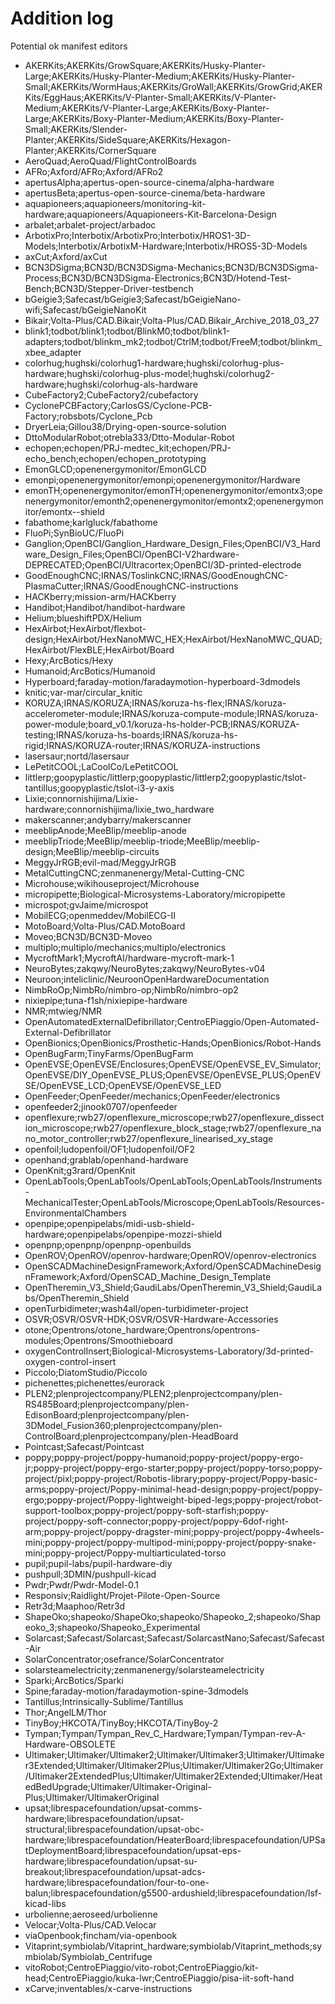 # Addition log


Potential ok manifest editors
- AKERKits;AKERKits/GrowSquare;AKERKits/Husky-Planter-Large;AKERKits/Husky-Planter-Medium;AKERKits/Husky-Planter-Small;AKERKits/WormHaus;AKERKits/GroWall;AKERKits/GrowGrid;AKERKits/EggHaus;AKERKits/V-Planter-Small;AKERKits/V-Planter-Medium;AKERKits/V-Planter-Large;AKERKits/Boxy-Planter-Large;AKERKits/Boxy-Planter-Medium;AKERKits/Boxy-Planter-Small;AKERKits/Slender-Planter;AKERKits/SideSquare;AKERKits/Hexagon-Planter;AKERKits/CornerSquare
- AeroQuad;AeroQuad/FlightControlBoards
- AFRo;Axford/AFRo;Axford/AFRo2
- apertusAlpha;apertus-open-source-cinema/alpha-hardware
- apertusBeta;apertus-open-source-cinema/beta-hardware
- aquapioneers;aquapioneers/monitoring-kit-hardware;aquapioneers/Aquapioneers-Kit-Barcelona-Design
- arbalet;arbalet-project/arbadoc
- ArbotixPro;Interbotix/ArbotixPro;Interbotix/HROS1-3D-Models;Interbotix/ArbotixM-Hardware;Interbotix/HROS5-3D-Models
- axCut;Axford/axCut
- BCN3DSigma;BCN3D/BCN3DSigma-Mechanics;BCN3D/BCN3DSigma-Process;BCN3D/BCN3DSigma-Electronics;BCN3D/Hotend-Test-Bench;BCN3D/Stepper-Driver-testbench
- bGeigie3;Safecast/bGeigie3;Safecast/bGeigieNano-wifi;Safecast/bGeigieNanoKit
- Bikair;Volta-Plus/CAD.Bikair;Volta-Plus/CAD.Bikair_Archive_2018_03_27
- blink1;todbot/blink1;todbot/BlinkM0;todbot/blink1-adapters;todbot/blinkm_mk2;todbot/CtrlM;todbot/FreeM;todbot/blinkm_xbee_adapter
- colorhug;hughski/colorhug1-hardware;hughski/colorhug-plus-hardware;hughski/colorhug-plus-model;hughski/colorhug2-hardware;hughski/colorhug-als-hardware
- CubeFactory2;CubeFactory2/cubefactory
- CyclonePCBFactory;CarlosGS/Cyclone-PCB-Factory;robsbots/Cyclone_Pcb
- DryerLeia;Gillou38/Drying-open-source-solution
- DttoModularRobot;otrebla333/Dtto-Modular-Robot
- echopen;echopen/PRJ-medtec_kit;echopen/PRJ-echo_bench;echopen/echopen_prototyping
- EmonGLCD;openenergymonitor/EmonGLCD
- emonpi;openenergymonitor/emonpi;openenergymonitor/Hardware
- emonTH;openenergymonitor/emonTH;openenergymonitor/emontx3;openenergymonitor/emonth2;openenergymonitor/emontx2;openenergymonitor/emontx--shield
- fabathome;karlgluck/fabathome
- FluoPi;SynBioUC/FluoPi
- Ganglion;OpenBCI/Ganglion_Hardware_Design_Files;OpenBCI/V3_Hardware_Design_Files;OpenBCI/OpenBCI-V2hardware-DEPRECATED;OpenBCI/Ultracortex;OpenBCI/3D-printed-electrode
- GoodEnoughCNC;IRNAS/ToslinkCNC;IRNAS/GoodEnoughCNC-PlasmaCutter;IRNAS/GoodEnoughCNC-instructions
- HACKberry;mission-arm/HACKberry
- Handibot;Handibot/handibot-hardware
- Helium;blueshiftPDX/Helium
- HexAirbot;HexAirbot/flexbot-design;HexAirbot/HexNanoMWC_HEX;HexAirbot/HexNanoMWC_QUAD;HexAirbot/FlexBLE;HexAirbot/Board
- Hexy;ArcBotics/Hexy
- Humanoid;ArcBotics/Humanoid
- Hyperboard;faraday-motion/faradaymotion-hyperboard-3dmodels
- knitic;var-mar/circular_knitic
- KORUZA;IRNAS/KORUZA;IRNAS/koruza-hs-flex;IRNAS/koruza-accelerometer-module;IRNAS/koruza-compute-module;IRNAS/koruza-power-module;board_v0.1/koruza-hs-holder-PCB;IRNAS/KORUZA-testing;IRNAS/koruza-hs-boards;IRNAS/koruza-hs-rigid;IRNAS/KORUZA-router;IRNAS/KORUZA-instructions
- lasersaur;nortd/lasersaur
- LePetitCOOL;LaCoolCo/LePetitCOOL
- littlerp;goopyplastic/littlerp;goopyplastic/littlerp2;goopyplastic/tslot-tantillus;goopyplastic/tslot-i3-y-axis
- Lixie;connornishijima/Lixie-hardware;connornishijima/lixie_two_hardware
- makerscanner;andybarry/makerscanner
- meeblipAnode;MeeBlip/meeblip-anode
- meeblipTriode;MeeBlip/meeblip-triode;MeeBlip/meeblip-design;MeeBlip/meeblip-circuits
- MeggyJrRGB;evil-mad/MeggyJrRGB
- MetalCuttingCNC;zenmanenergy/Metal-Cutting-CNC
- Microhouse;wikihouseproject/Microhouse
- micropipette;Biological-Microsystems-Laboratory/micropipette
- microspot;gvJaime/microspot
- MobilECG;openmeddev/MobilECG-II
- MotoBoard;Volta-Plus/CAD.MotoBoard
- Moveo;BCN3D/BCN3D-Moveo
- multiplo;multiplo/mechanics;multiplo/electronics
- MycroftMark1;MycroftAI/hardware-mycroft-mark-1
- NeuroBytes;zakqwy/NeuroBytes;zakqwy/NeuroBytes-v04
- Neuroon;inteliclinic/NeuroonOpenHardwareDocumentation
- NimbRoOp;NimbRo/nimbro-op;NimbRo/nimbro-op2
- nixiepipe;tuna-f1sh/nixiepipe-hardware
- NMR;mtwieg/NMR
- OpenAutomatedExternalDefibrillator;CentroEPiaggio/Open-Automated-External-Defibrillator
- OpenBionics;OpenBionics/Prosthetic-Hands;OpenBionics/Robot-Hands
- OpenBugFarm;TinyFarms/OpenBugFarm
- OpenEVSE;OpenEVSE/Enclosures;OpenEVSE/OpenEVSE_EV_Simulator;OpenEVSE/DIY_OpenEVSE_PLUS;OpenEVSE/OpenEVSE_PLUS;OpenEVSE/OpenEVSE_LCD;OpenEVSE/OpenEVSE_LED
- OpenFeeder;OpenFeeder/mechanics;OpenFeeder/electronics
- openfeeder2;jinook0707/openfeeder
- openflexure;rwb27/openflexure_microscope;rwb27/openflexure_dissection_microscope;rwb27/openflexure_block_stage;rwb27/openflexure_nano_motor_controller;rwb27/openflexure_linearised_xy_stage
- openfoil;ludopenfoil/OF1;ludopenfoil/OF2
- openhand;grablab/openhand-hardware
- OpenKnit;g3rard/OpenKnit
- OpenLabTools;OpenLabTools/OpenLabTools;OpenLabTools/Instruments-MechanicalTester;OpenLabTools/Microscope;OpenLabTools/Resources-EnvironmentalChambers
- openpipe;openpipelabs/midi-usb-shield-hardware;openpipelabs/openpipe-mozzi-shield
- openpnp;openpnp/openpnp-openbuilds
- OpenROV;OpenROV/openrov-hardware;OpenROV/openrov-electronics
- OpenSCADMachineDesignFramework;Axford/OpenSCADMachineDesignFramework;Axford/OpenSCAD_Machine_Design_Template
- OpenTheremin_V3_Shield;GaudiLabs/OpenTheremin_V3_Shield;GaudiLabs/OpenTheremin_Shield
- openTurbidimeter;wash4all/open-turbidimeter-project
- OSVR;OSVR/OSVR-HDK;OSVR/OSVR-Hardware-Accessories
- otone;Opentrons/otone_hardware;Opentrons/opentrons-modules;Opentrons/Smoothieboard
- oxygenControlInsert;Biological-Microsystems-Laboratory/3d-printed-oxygen-control-insert
- Piccolo;DiatomStudio/Piccolo
- pichenettes;pichenettes/eurorack
- PLEN2;plenprojectcompany/PLEN2;plenprojectcompany/plen-RS485Board;plenprojectcompany/plen-EdisonBoard;plenprojectcompany/plen-3DModel_Fusion360;plenprojectcompany/plen-ControlBoard;plenprojectcompany/plen-HeadBoard
- Pointcast;Safecast/Pointcast
- poppy;poppy-project/poppy-humanoid;poppy-project/poppy-ergo-jr;poppy-project/poppy-ergo-starter;poppy-project/poppy-torso;poppy-project/pixl;poppy-project/Robotis-library;poppy-project/Poppy-basic-arms;poppy-project/Poppy-minimal-head-design;poppy-project/poppy-ergo;poppy-project/Poppy-lightweight-biped-legs;poppy-project/robot-support-toolbox;poppy-project/poppy-soft-starfish;poppy-project/poppy-soft-connector;poppy-project/poppy-6dof-right-arm;poppy-project/poppy-dragster-mini;poppy-project/poppy-4wheels-mini;poppy-project/poppy-multipod-mini;poppy-project/poppy-snake-mini;poppy-project/Poppy-multiarticulated-torso
- pupil;pupil-labs/pupil-hardware-diy
- pushpull;3DMIN/pushpull-kicad
- Pwdr;Pwdr/Pwdr-Model-0.1
- Responsiv;Raidlight/Projet-Pilote-Open-Source
- Retr3d;Maaphoo/Retr3d
- ShapeOko;shapeoko/ShapeOko;shapeoko/Shapeoko_2;shapeoko/Shapeoko_3;shapeoko/Shapeoko_Experimental
- Solarcast;Safecast/Solarcast;Safecast/SolarcastNano;Safecast/Safecast-Air
- SolarConcentrator;osefrance/SolarConcentrator
- solarsteamelectricity;zenmanenergy/solarsteamelectricity
- Sparki;ArcBotics/Sparki
- Spine;faraday-motion/faradaymotion-spine-3dmodels
- Tantillus;Intrinsically-Sublime/Tantillus
- Thor;AngelLM/Thor
- TinyBoy;HKCOTA/TinyBoy;HKCOTA/TinyBoy-2
- Tympan;Tympan/Tympan_Rev_C_Hardware;Tympan/Tympan-rev-A-Hardware-OBSOLETE
- Ultimaker;Ultimaker/Ultimaker2;Ultimaker/Ultimaker3;Ultimaker/Ultimaker3Extended;Ultimaker/Ultimaker2Plus;Ultimaker/Ultimaker2Go;Ultimaker/Ultimaker2ExtendedPlus;Ultimaker/Ultimaker2Extended;Ultimaker/HeatedBedUpgrade;Ultimaker/Ultimaker-Original-Plus;Ultimaker/UltimakerOriginal
- upsat;librespacefoundation/upsat-comms-hardware;librespacefoundation/upsat-structural;librespacefoundation/upsat-obc-hardware;librespacefoundation/HeaterBoard;librespacefoundation/UPSatDeploymentBoard;librespacefoundation/upsat-eps-hardware;librespacefoundation/upsat-su-breakout;librespacefoundation/upsat-adcs-hardware;librespacefoundation/four-to-one-balun;librespacefoundation/g5500-ardushield;librespacefoundation/lsf-kicad-libs
- urbolienne;aeroseed/urbolienne
- Velocar;Volta-Plus/CAD.Velocar
- viaOpenbook;fincham/via-openbook
- Vitaprint;symbiolab/Vitaprint_hardware;symbiolab/Vitaprint_methods;symbiolab/Symbiolab_Centrifuge
- vitoRobot;CentroEPiaggio/vito-robot;CentroEPiaggio/kit-head;CentroEPiaggio/kuka-lwr;CentroEPiaggio/pisa-iit-soft-hand
- xCarve;inventables/x-carve-instructions
